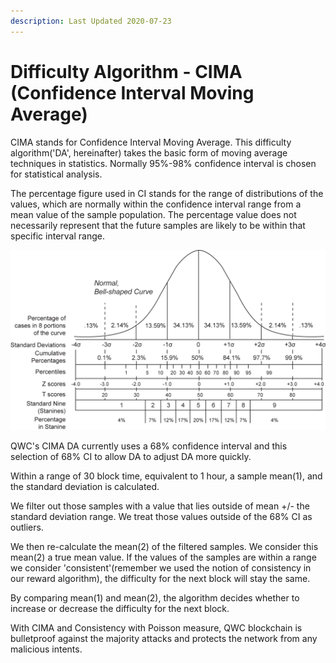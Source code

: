 ```yaml
---
description: Last Updated 2020-07-23
---
```


# Difficulty Algorithm - CIMA \(Confidence Interval Moving Average\)

CIMA stands for Confidence Interval Moving Average. This difficulty algorithm\('DA', hereinafter\) takes the basic form of moving average techniques in statistics. Normally 95%-98% confidence interval is chosen for statistical analysis. 

The percentage figure used in CI stands for the range of distributions of the values, which are normally within the confidence interval range from a mean value of the sample population. The percentage value does not necessarily represent that the future samples are likely to be within that specific interval range.

![A bell-shaped distribution curve diagram with confidence interval from Wikipedia](../../../.gitbook/assets/normal_distribution_and_scales.gif)

QWC's CIMA DA currently uses a 68% confidence interval and this selection of 68% CI to allow DA to adjust DA more quickly.

Within a range of 30 block time, equivalent to 1 hour, a sample mean\(1\), and the standard deviation is calculated.

We filter out those samples with a value that lies outside of mean +/- the standard deviation range. We treat those values outside of the 68% CI as outliers.

We then re-calculate the mean\(2\) of the filtered samples. We consider this mean\(2\) a true mean value. If the values of the samples are within a range we consider 'consistent'\(remember we used the notion of consistency in our reward algorithm\), the difficulty for the next block will stay the same.

By comparing mean\(1\) and mean\(2\), the algorithm decides whether to increase or decrease the difficulty for the next block.

With CIMA and Consistency with Poisson measure, QWC blockchain is bulletproof against the majority attacks and protects the network from any malicious intents. 

 

